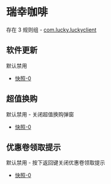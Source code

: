 # 瑞幸咖啡

存在 3 规则组 - [com.lucky.luckyclient](/src/apps/com.lucky.luckyclient.ts)

## 软件更新

默认禁用

- [快照-0](https://i.gkd.li/import/12846499)

## 超值换购

默认禁用 - 关闭超值换购弹窗

- [快照-0](https://i.gkd.li/import/12922834)

## 优惠卷领取提示

默认禁用 - 按下返回键关闭优惠卷领取提示

- [快照-0](https://i.gkd.li/import/13164114)
